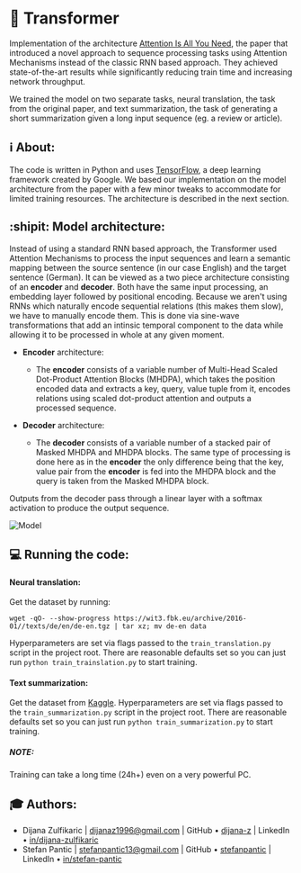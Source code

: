 # :red_car: Transformer

Implementation of the architecture [Attention Is All You Need](https://arxiv.org/abs/1706.03762), the paper that introduced a novel approach to sequence processing tasks using Attention Mechanisms instead of the classic RNN based approach. They achieved state-of-the-art results while significantly reducing train time and increasing network throughput.

We trained the model on two separate tasks, neural translation, the task from the original paper, and text summarization, the task of generating a short summarization given a long input sequence (eg. a review or article).

## :information_source: About:

The code is written in Python and uses [TensorFlow](https://www.tensorflow.org/), a deep learning framework created by Google.
We based our implementation on the model architecture from the paper with a few minor tweaks to accommodate for limited training resources. The architecture is described in the next section.

## :shipit: Model architecture:

Instead of using a standard RNN based approach, the Transformer used Attention Mechanisms to process the input sequences and learn a semantic mapping between the source sentence (in our case English) and the target sentence (German). It can be viewed as a two piece architecture consisting of an **encoder** and **decoder**. Both have the same input processing, an embedding layer followed by positional encoding. Because we aren't using RNNs which naturally encode sequential relations (this makes them slow), we have to manually encode them. This is done via sine-wave transformations that add an intinsic temporal component to the data while allowing it to be processed in whole at any given moment.

* **Encoder** architecture:
  * The **encoder** consists of a variable number of Multi-Head Scaled Dot-Product Attention Blocks (MHDPA), which takes the position encoded data and extracts a key, query, value tuple from it, encodes relations using scaled dot-product attention and outputs a processed sequence.

* **Decoder** architecture:
  * The **decoder** consists of a variable number of a stacked pair of Masked MHDPA and MHDPA blocks. The same type of processing is done here as in the **encoder** the only difference being that the key, value pair from the **encoder** is fed into the MHDPA block and the query is taken from the Masked MHDPA block.
  
Outputs from the decoder pass through a linear layer with a softmax activation to produce the output sequence.

![Model](https://camo.githubusercontent.com/88e8f36ce61dedfd2491885b8df2f68c4d1f92f5/687474703a2f2f696d6775722e636f6d2f316b72463252362e706e67)
## :computer: Running the code:
#### Neural translation:
Get the dataset by running:
```
wget -qO- --show-progress https://wit3.fbk.eu/archive/2016-01//texts/de/en/de-en.tgz | tar xz; mv de-en data
```
Hyperparameters are set via flags passed to the ```train_translation.py``` script in the project root. There are reasonable defaults set so you can just run ```python train_trainslation.py``` to start training.

#### Text summarization:
Get the dataset from [Kaggle](https://www.kaggle.com/snap/amazon-fine-food-reviews/data).
Hyperparameters are set via flags passed to the ```train_summarization.py``` script in the project root. There are reasonable defaults set so you can just run ```python train_summarization.py``` to start training.

##### NOTE:
Training can take a long time (24h+) even on a very powerful PC.


## :mortar_board: Authors:
* Dijana Zulfikaric | dijanaz1996@gmail.com | GitHub &bull; [dijana-z](https://github.com/dijana-z) | LinkedIn &bull; [in/dijana-zulfikaric](https://www.linkedin.com/in/dijana-zulfikaric/)
* Stefan Pantic | stefanpantic13@gmail.com | GitHub &bull; [stefanpantic](https://github.com/stefanpantic) | LinkedIn &bull; [in/stefan-pantic](https://www.linkedin.com/in/stefan-pantic/)
